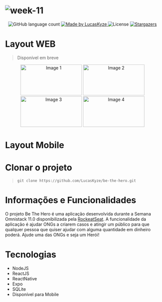# ![week-11](https://user-images.githubusercontent.com/61571063/77596238-39cec700-6eda-11ea-9f41-7f9bb503c1df.png)

<p align="center">
  <img alt="GitHub language count" src="https://img.shields.io/github/languages/count/LucasKyze/be-the-hero?color=%2304D361">

  <a href="https://github.com/LucasKyze">
    <img alt="Made by LucasKyze" src="https://img.shields.io/badge/made%20by-LucasKyze-%2304D361">
  </a>

  <img alt="License" src="https://img.shields.io/badge/license-MIT-%2304D361">

  <a href="https://github.com/LucasKyze/be-the-hero/stargazers">
    <img alt="Stargazers" src="https://img.shields.io/github/stars/LucasKyze/be-the-hero?style=social">
  </a>
</p>

# Layout WEB
> Disponível em breve


<p align="center">
  <img alt="Image 1" src="https://user-images.githubusercontent.com/61571063/77597497-df376a00-6edd-11ea-85a0-2a79220f93c8.png" height="100" width="200">
  <img alt="Image 2" src="https://user-images.githubusercontent.com/61571063/77597509-e199c400-6edd-11ea-9a78-111843a4b5a0.png" height="100" width="200">
  <img alt="Image 3" src="https://user-images.githubusercontent.com/61571063/77597511-e3638780-6edd-11ea-8a45-5792a3f02b83.png" height="100" width="200">
  <img alt="Image 4" src="https://user-images.githubusercontent.com/61571063/77597514-e52d4b00-6edd-11ea-8ecf-110071141cc3.png" height="100" width="200">
</p>

# Layout Mobile

# Clonar o projeto
> ```git clone https://github.com/LucasKyze/be-the-hero.git```

# Informações e Funcionalidades
O projeto Be The Hero é uma aplicação desenvolvida durante a Semana Omnistack 11.0 disponibilizada pela <a href="http://rocketseat.com.br/">RockeatSeat</a>.
A funcionalidade da aplicação é ajudar ONGs a criarem casos e atingir um público para que qualquer pessoa que quiser ajudar com alguma quantidade em dinheiro
poderá. Ajude uma das ONGs e seja um Herói!

# Tecnologias
- NodeJS
- ReactJS
- ReactNative
- Expo
- SQLite
- Disponível para Mobile
